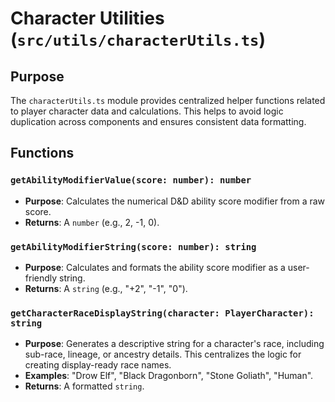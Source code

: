 # Character Utilities (`src/utils/characterUtils.ts`)

## Purpose

The `characterUtils.ts` module provides centralized helper functions related to player character data and calculations. This helps to avoid logic duplication across components and ensures consistent data formatting.

## Functions

### `getAbilityModifierValue(score: number): number`
*   **Purpose**: Calculates the numerical D&D ability score modifier from a raw score.
*   **Returns**: A `number` (e.g., 2, -1, 0).

### `getAbilityModifierString(score: number): string`
*   **Purpose**: Calculates and formats the ability score modifier as a user-friendly string.
*   **Returns**: A `string` (e.g., "+2", "-1", "0").

### `getCharacterRaceDisplayString(character: PlayerCharacter): string`
*   **Purpose**: Generates a descriptive string for a character's race, including sub-race, lineage, or ancestry details. This centralizes the logic for creating display-ready race names.
*   **Examples**: "Drow Elf", "Black Dragonborn", "Stone Goliath", "Human".
*   **Returns**: A formatted `string`.
